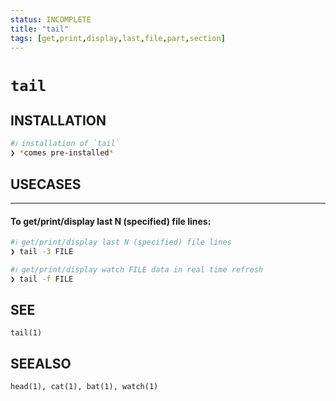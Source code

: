 ```yaml
---
status: INCOMPLETE
title: "tail"
tags: [get,print,display,last,file,part,section]
---
```


# `tail`

## INSTALLATION


```bash
#ℹ︎ installation of `tail`
❯ *comes pre-installed*
```


## USECASES

----
#### To get/print/display last N (specified) file lines:


```bash
#ℹ︎ get/print/display last N (specified) file lines
❯ tail -3 FILE
```


```bash
#ℹ︎ get/print/display watch FILE data in real time refresh
❯ tail -f FILE
```



## SEE

    tail(1)

## SEEALSO

    head(1), cat(1), bat(1), watch(1)

